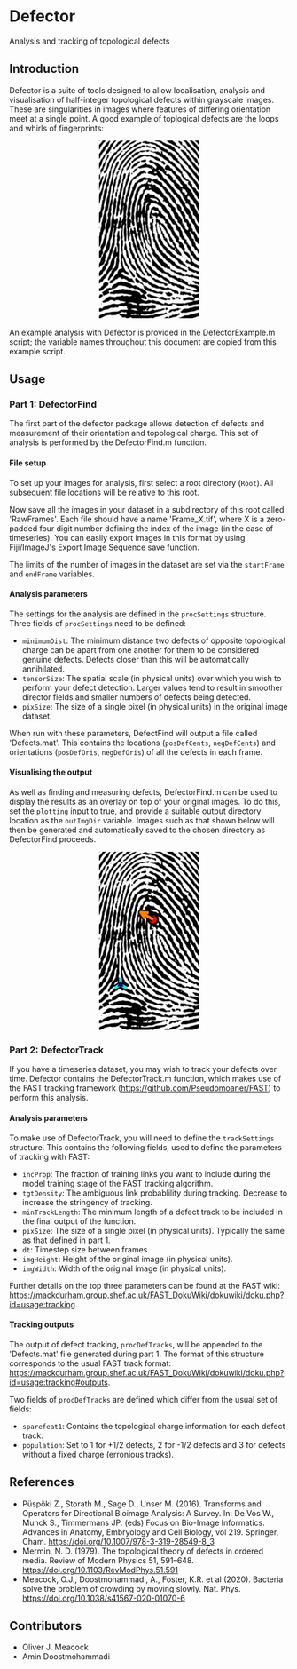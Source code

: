 # Defector
Analysis and tracking of topological defects

## Introduction
Defector is a suite of tools designed to allow localisation, analysis and visualisation of half-integer topological defects within grayscale images. These are singularities in images where features of differing orientation meet at a single point. A good example of toplogical defects are the loops and whirls of fingerprints:

<p align="center">
  <img src="https://raw.githubusercontent.com/Pseudomoaner/Defector/master/Images/Frame_0000.jpg" alt="Fingerprint"/>
</p>

An example analysis with Defector is provided in the DefectorExample.m script; the variable names throughout this document are copied from this example script.

## Usage

### Part 1: DefectorFind

The first part of the defector package allows detection of defects and measurement of their orientation and topological charge. This set of analysis is performed by the DefectorFind.m function.

#### File setup

To set up your images for analysis, first select a root directory (`Root`). All subsequent file locations will be relative to this root.

Now save all the images in your dataset in a subdirectory of this root called 'RawFrames'. Each file should have a name 'Frame_X.tif', where X is a zero-padded four digit number defining the index of the image (in the case of timeseries). You can easily export images in this format by using Fiji/ImageJ's Export Image Sequence save function.

The limits of the number of images in the dataset are set via the `startFrame` and `endFrame` variables.

#### Analysis parameters
The settings for the analysis are defined in the `procSettings` structure. Three fields of `procSettings` need to be defined:

 - `minimumDist`: The minimum distance two defects of opposite topological charge can be apart from one another for them to be considered genuine defects. Defects closer than this will be automatically annihilated.
 - `tensorSize`: The spatial scale (in physical units) over which you wish to perform your defect detection. Larger values tend to result in smoother director fields and smaller numbers of defects being detected.
 - `pixSize`: The size of a single pixel (in physical units) in the original image dataset.
 
When run with these parameters, DefectFind will output a file called 'Defects.mat'. This contains the locations (`posDefCents`, `negDefCents`) and orientations (`posDefOris`, `negDefOris`) of all the defects in each frame.

#### Visualising the output
As well as finding and measuring defects, DefectorFind.m can be used to display the results as an overlay on top of your original images. To do this, set the `plotting` input to true, and provide a suitable output directory location as the `outImgDir` variable. Images such as that shown below will then be generated and automatically saved to the chosen directory as DefectorFind proceeds.

<p align="center">
  <img src="https://raw.githubusercontent.com/Pseudomoaner/Defector/master/Images/Overlay.jpg" alt="Defect Overlay"/>
</p>

### Part 2: DefectorTrack

If you have a timeseries dataset, you may wish to track your defects over time. Defector contains the DefectorTrack.m function, which makes use of the FAST tracking framework (https://github.com/Pseudomoaner/FAST) to perform this analysis.

#### Analysis parameters

To make use of DefectorTrack, you will need to define the `trackSettings` structure. This contains the following fields, used to define the parameters of tracking with FAST:

 - `incProp`: The fraction of training links you want to include during the model training stage of the FAST tracking algorithm.
 - `tgtDensity`: The ambiguous link probablility during tracking. Decrease to increase the stringency of tracking.
 - `minTrackLength`: The minimum length of a defect track to be included in the final output of the function.
 - `pixSize`: The size of a single pixel (in physical units). Typically the same as that defined in part 1.
 - `dt`: Timestep size between frames.
 - `imgHeight`: Height of the original image (in physical units).
 - `imgWidth`: Width of the original image (in physical units).

Further details on the top three parameters can be found at the FAST wiki: https://mackdurham.group.shef.ac.uk/FAST_DokuWiki/dokuwiki/doku.php?id=usage:tracking.

#### Tracking outputs

The output of defect tracking, `procDefTracks`, will be appended to the 'Defects.mat' file generated during part 1. The format of this structure corresponds to the usual FAST track format: https://mackdurham.group.shef.ac.uk/FAST_DokuWiki/dokuwiki/doku.php?id=usage:tracking#outputs.

Two fields of `procDefTracks` are defined which differ from the usual set of fields:

 - `sparefeat1`: Contains the topological charge information for each defect track.
 - `population`: Set to 1 for +1/2 defects, 2 for -1/2 defects and 3 for defects without a fixed charge (erronious tracks).

## References
- Püspöki Z., Storath M., Sage D., Unser M. (2016). Transforms and Operators for Directional Bioimage Analysis: A Survey. In: De Vos W., Munck S., Timmermans JP. (eds) Focus on Bio-Image Informatics. Advances in Anatomy, Embryology and Cell Biology, vol 219. Springer, Cham. https://doi.org/10.1007/978-3-319-28549-8_3
- Mermin, N. D. (1979). The topological theory of defects in ordered media. Review of Modern Physics 51, 591–648. https://doi.org/10.1103/RevModPhys.51.591
- Meacock, O.J., Doostmohammadi, A., Foster, K.R. et al (2020). Bacteria solve the problem of crowding by moving slowly. Nat. Phys. https://doi.org/10.1038/s41567-020-01070-6

## Contributors

- Oliver J. Meacock
- Amin Doostmohammadi
